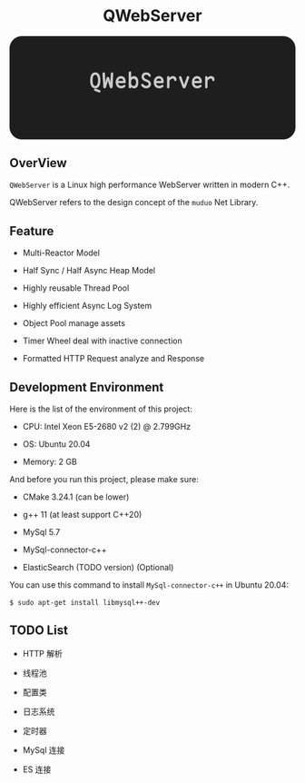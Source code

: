 <h1 align="center"> QWebServer </h1>

<img src="docs/assets/QWebServer.png" align="center" alt="HEAD">

## OverView

`QWebServer` is a Linux high performance WebServer written in modern C++. 

QWebServer refers to the design concept of the `muduo` Net Library.

## Feature

- Multi-Reactor Model

- Half Sync / Half Async Heap Model

- Highly reusable Thread Pool

- Highly efficient Async Log System

- Object Pool manage assets

- Timer Wheel deal with inactive connection

- Formatted HTTP Request analyze and Response

## Development Environment

Here is the list of the environment of this project:

- CPU: Intel Xeon E5-2680 v2 (2) @ 2.799GHz

- OS: Ubuntu 20.04

- Memory: 2 GB

And before you run this project, please make sure:

- CMake 3.24.1 (can be lower)

- g++ 11 (at least support C++20)

- MySql 5.7 

- MySql-connector-c++

- ElasticSearch (TODO version) (Optional)

You can use this command to install `MySql-connector-c++` in Ubuntu 20.04:

```shell
$ sudo apt-get install libmysql++-dev
```
## TODO List

- HTTP 解析

- 线程池

- 配置类

- 日志系统

- 定时器

- MySql 连接

- ES 连接

